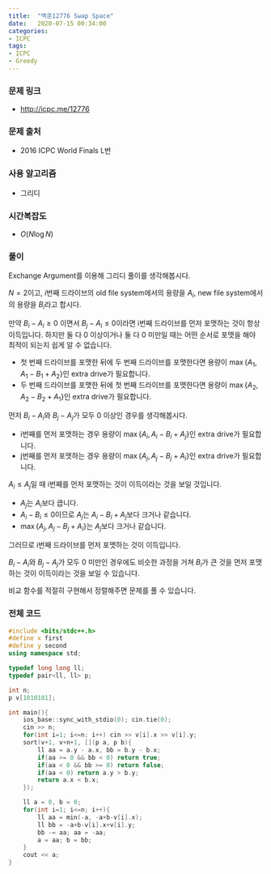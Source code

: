 ```yaml
---
title:  "백준12776 Swap Space"
date:   2020-07-15 00:34:00
categories:
- ICPC
tags:
- ICPC
- Greedy
---
```


### 문제 링크
* http://icpc.me/12776

### 문제 출처
* 2016 ICPC World Finals L번

### 사용 알고리즘
* 그리디

### 시간복잡도
* $O(N \log N)$

### 풀이
Exchange Argument를 이용해 그리디 풀이를 생각해봅시다.

$N = 2$이고, $i$번째 드라이브의 old file system에서의 용량을 $A_i$, new file system에서의 용량을 $B_i$라고 합시다.

만약 $B_i - A_i \geq 0$ 이면서 $B_j - A_i \le 0$이라면 i번째 드라이브를 먼저 포맷하는 것이 항상 이득입니다. 하지만 둘 다 0 이상이거나 둘 다 0 미만일 때는 어떤 순서로 포맷을 해야 최적이 되는지 쉽게 알 수 없습니다.

* 첫 번째 드라이브를 포맷한 뒤에 두 번째 드라이브를 포맷한다면 용량이 $\max\{A_1, A_1-B_1+A_2\}$인 extra drive가 필요합니다.
* 두 번째 드라이브를 포맷한 뒤에 첫 번째 드라이브를 포맷한다면 용량이 $\max\{A_2, A_2-B_2+A_1\}$인 extra drive가 필요합니다.

먼저 $B_i - A_i$와 $B_j - A_j$가 모두 0 이상인 경우를 생각해봅시다.<br>
* i번째를 먼저 포맷하는 경우 용량이 $\max\{A_i, A_i-B_i+A_j\}$인 extra drive가 필요합니다.
* j번째를 먼저 포맷하는 경우 용량이 $\max\{A_j, A_j-B_j+A_i\}$인 extra drive가 필요합니다.

$A_i \le A_j$일 때 i번째를 먼저 포맷하는 것이 이득이라는 것을 보일 것입니다.<br>
* $A_j$는 $A_i$보다 큽니다.
* $A_i-B_i \leq 0$이므로 $A_j$는 $A_i-B_i+A_j$보다 크거나 같습니다.
* $\max\{A_j, A_j-B_j+A_i\}$는 $A_j$보다 크거나 같습니다.

그러므로 i번째 드라이브를 먼저 포맷하는 것이 이득입니다.

$B_i - A_i$와 $B_j - A_j$가 모두 0 미만인 경우에도 비슷한 과정을 거쳐 $B_i$가 큰 것을 먼저 포맷하는 것이 이득이라는 것을 보일 수 있습니다.

비교 함수를 적절히 구현해서 정렬해주면 문제를 풀 수 있습니다.

### 전체 코드
```cpp
#include <bits/stdc++.h>
#define x first
#define y second
using namespace std;

typedef long long ll;
typedef pair<ll, ll> p;

int n;
p v[1010101];

int main(){
    ios_base::sync_with_stdio(0); cin.tie(0);
    cin >> n;
    for(int i=1; i<=n; i++) cin >> v[i].x >> v[i].y;
    sort(v+1, v+n+1, [](p a, p b){
        ll aa = a.y - a.x, bb = b.y - b.x;
        if(aa >= 0 && bb < 0) return true;
        if(aa < 0 && bb >= 0) return false;
        if(aa < 0) return a.y > b.y;
        return a.x < b.x;
    });

    ll a = 0, b = 0;
    for(int i=1; i<=n; i++){
        ll aa = min(-a, -a+b-v[i].x);
        ll bb = -a+b-v[i].x+v[i].y;
        bb -= aa; aa = -aa;
        a = aa; b = bb;
    }
    cout << a;
}
```
